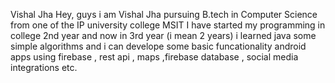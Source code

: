 Vishal Jha
Hey, guys i am Vishal Jha pursuing B.tech in Computer Science from one of the IP university college MSIT 
I have started my programming in college 2nd year and now in 3rd year (i mean 2 years) i learned java some simple algorithms and i can develope some basic funcationality android apps using firebase , rest api , maps ,firebase database , social media integrations etc.
